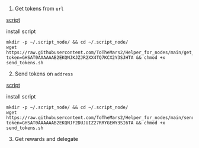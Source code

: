 1. Get tokens from `url`

[script](https://github.com/ToTheMars2/Helper_for_nodes/blob/main/get_tokens_url.sh)

install script
```
mkdir -p ~/.script_node/ && cd ~/.script_node/
wget https://raw.githubusercontent.com/ToTheMars2/Helper_for_nodes/main/get_tokens_url.sh?token=GHSAT0AAAAAAB2EKQNJKJZJR2XX4TQ7KCX2Y3SJHTA && chmod +x send_tokens.sh

```
2. Send tokens on `address`

[script](https://github.com/ToTheMars2/Helper_for_nodes/blob/main/send_tokens.sh)

install script
```
mkdir -p ~/.script_node/ && cd ~/.script_node/
wget https://raw.githubusercontent.com/ToTheMars2/Helper_for_nodes/main/send_tokens.sh?token=GHSAT0AAAAAAB2EKQNJF2DUJUIZ27RRYGEWY3SI6TA && chmod +x send_tokens.sh

```
3. Get rewards and delegate
